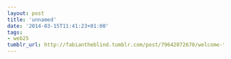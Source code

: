 ```yaml
---
layout: post
title: 'unnamed'
date: '2014-03-15T11:41:23+01:00'
tags:
- web25
tumblr_url: http://fabiantheblind.tumblr.com/post/79642072670/welcome-to-the-webs-25th-anniversary-a-message
---
```

